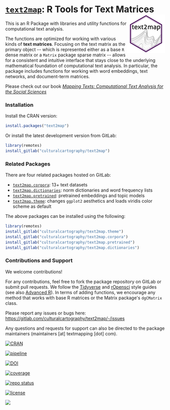 # [`text2map`](https://culturalcartography.gitlab.io/text2map/): R Tools for Text Matrices <img src="man/figures/logo.png" align="right" height="120" />

This is an R Package with libraries and utility functions for computational text analysis.

The functions are optimized for working with various kinds of **text matrices**. Focusing on the text matrix as the primary object -- which is represented either as a base `R` dense matrix or a `Matrix` package sparse matrix -- allows for a consistent and intuitive interface that stays close to the underlying mathematical foundation of computational text analysis. In particular, the package includes functions for working with word embeddings, text networks, and document-term matrices.

Please check out our book [_Mapping Texts: Computational Text Analysis for the Social Sciences_](https://www.textmapping.com)


### Installation

Install the CRAN version:

```r
install.packages("text2map")
```

Or install the latest development version from GitLab:

``` r
library(remotes)
install_gitlab("culturalcartography/text2map")
```


### Related Packages

There are four related packages hosted on GitLab: 

- [`text2map.corpora`](https://culturalcartography.gitlab.io/text2map.corpora/): 13+ text datasets
- [`text2map.dictionaries`](https://culturalcartography.gitlab.io/text2map.dictionaries/): norm dictionaries and word frequency lists
- [`text2map.pretrained`](https://culturalcartography.gitlab.io/text2map.pretrained/): pretrained embeddings and topic models
- [`text2map.theme`](https://culturalcartography.gitlab.io/text2map.theme): changes `ggplot2` aesthetics and loads viridis color scheme as default

The above packages can be installed using the following:

```r
library(remotes)
install_gitlab("culturalcartography/text2map.theme")
install_gitlab("culturalcartography/text2map.corpora")
install_gitlab("culturalcartography/text2map.pretrained")
install_gitlab("culturalcartography/text2map.dictionaries")
```

### Contributions and Support

We welcome contributions! 

For any contributions, feel free to fork the package repository on GitLab or submit pull requests. We follow the [Tidyverse](https://style.tidyverse.org/) and [rOpensci](https://devguide.ropensci.org/building.html) style guides (see also [Advanced R](http://adv-r.had.co.nz/Style.html)). In terms of adding functions, we encourage any method that works with base R matrices or the Matrix package's `dgCMatrix` class.

Please report any issues or bugs here: https://gitlab.com/culturalcartography/text2map/-/issues

Any questions and requests for support can also be directed to the package maintainers (maintainers [at] textmapping [dot] com).

<!-- badges: start -->

[![CRAN](https://user-content.gitlab-static.net/2c1d3fa0363b0d2990145498a602380b6f39c810/68747470733a2f2f7777772e722d706b672e6f72672f6261646765732f76657273696f6e2f74657874326d6170)](https://cran.r-project.org/package=text2map)

[![pipeline](https://gitlab.com/culturalcartography/text2map/badges/master/pipeline.svg)](https://gitlab.com/culturalcartography/text2map/-/commits/master)

[![DOI](https://joss.theoj.org/papers/10.21105/joss.03741/status.svg)](https://doi.org/10.21105/joss.03741)

[![coverage](https://gitlab.com/culturalcartography/text2map/badges/master/coverage.svg)](https://gitlab.com/culturalcartography/text2map/-/commits/master)

[![repo status](https://www.repostatus.org/badges/latest/wip.svg)](https://www.repostatus.org/#wip)

[![license](https://img.shields.io/badge/License-MIT-blue.svg)](https://opensource.org/license/mit) 

[![](https://cranlogs.r-pkg.org/badges/text2map)](https://cran.r-project.org/package=text2map)

<!-- badges: end -->


<a rel="me" href="https://fediscience.org/@dustinstoltz"></a>
<a rel="me" href="https://sciences.social/@mtaylor_soc"></a>
